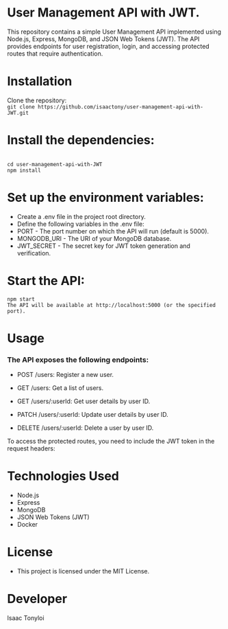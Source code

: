 # User Management API with JWT. 
This repository contains a simple User Management API implemented using Node.js, Express, MongoDB, and JSON Web Tokens (JWT). The API provides endpoints for user registration, login, and accessing protected routes that require authentication.
# Installation      
Clone the repository:       
```git clone https://github.com/isaactony/user-management-api-with-JWT.git```              
# Install the dependencies:               
```    
         
cd user-management-api-with-JWT                             
npm install                                
```                  
# Set up the environment variables:                         
               
- Create a .env file in the project root directory.              
- Define the following variables in the .env file:              
- PORT - The port number on which the API will run (default is 5000).      
- MONGODB_URI - The URI of your MongoDB database.
- JWT_SECRET - The secret key for JWT token generation and verification. 
     
# Start the API:     
```   
npm start   
The API will be available at http://localhost:5000 (or the specified port).
```  

# Usage    
### The API exposes the following endpoints:

- POST /users: Register a new user.

- GET /users: Get a list of users.

- GET /users/:userId: Get user details by user ID.

- PATCH /users/:userId: Update user details by user ID.   

- DELETE /users/:userId: Delete a user by user ID.


To access the protected routes, you need to include the JWT token in the request headers:


# Technologies Used
- Node.js
- Express
- MongoDB
- JSON Web Tokens (JWT)
- Docker


# License
- This project is licensed under the MIT License.


# Developer
Isaac Tonyloi 

   

